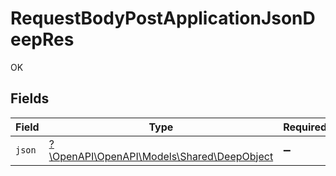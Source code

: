 # RequestBodyPostApplicationJsonDeepRes

OK


## Fields

| Field                                                                           | Type                                                                            | Required                                                                        | Description                                                                     |
| ------------------------------------------------------------------------------- | ------------------------------------------------------------------------------- | ------------------------------------------------------------------------------- | ------------------------------------------------------------------------------- |
| `json`                                                                          | [?\OpenAPI\OpenAPI\Models\Shared\DeepObject](../../Models/Shared/DeepObject.md) | :heavy_minus_sign:                                                              | N/A                                                                             |